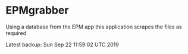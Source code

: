 # EPMgrabber
Using a database from the EPM app this application scrapes the files as required


Latest backup: Sun Sep 22 11:59:02 UTC 2019
